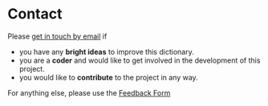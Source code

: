 # Contact

Please [get in touch by email](mailto:digitalpalidictionary@gmail.com) if

- you have any **bright ideas** to improve this dictionary.
- you are a **coder** and would like to get involved in the development of this project.
- you would like to **contribute** to the project in any way.

For anything else, please use the [Feedback Form](feedback_form.md)